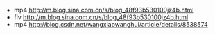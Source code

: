 - mp4 http://m.blog.sina.com.cn/s/blog_48f93b530100jz4b.html
- flv http://m.blog.sina.com.cn/s/blog_48f93b530100jz4b.html
- mp4 http://blog.csdn.net/wangxiaowanghui/article/details/8538574
